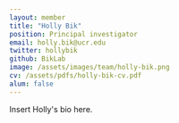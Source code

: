 ```yaml
---
layout: member
title: "Holly Bik"
position: Principal investigator
email: holly.bik@ucr.edu
twitter: hollybik
github: BikLab
image: /assets/images/team/holly-bik.png
cv: /assets/pdfs/holly-bik-cv.pdf
alum: false 
---
```


Insert Holly's bio here.
